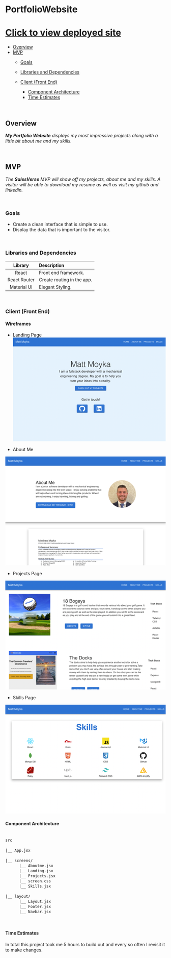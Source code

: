 # PortfolioWebsite

# [Click to view deployed site](https://www.mattmoyka.com/)

- [Overview](#overview)
- [MVP](#mvp)
  - [Goals](#goals)
  - [Libraries and Dependencies](#libraries-and-dependencies)
  - [Client (Front End)](#client-front-end)
 
    - [Component Architecture](#component-architecture)
    - [Time Estimates](#time-estimates)


<br>

## Overview

_**My Portfolio Website** displays my most impressive projects along with a little bit about me and my skills._


<br>

## MVP



_The **SalesVerse** MVP will show off my projects, about me and my skills. A visitor will be able to download my resume as well as visit my github and linkedin._

<br>

### Goals

- Create a clean interface that is simple to use.
- Display the data that is important to the visitor.



<br>

### Libraries and Dependencies



|     Library      | Description                                |
| :--------------: | :----------------------------------------- |
|      React       | Front end framework.|
|   React Router   | Create routing in the app.|
| Material UI | Elegant Styling. |



<br>

### Client (Front End)

#### Wireframes


- Landing Page
![Home Page](readmeassets/Landing.png "home")

- About Me

![products](readmeassets/aboutme.png "details")

- Projects Page

![details](readmeassets/projects.png "product details")

- Skills Page

![details](readmeassets/skills.png "product details")






#### Component Architecture


``` structure

src

|__ App.jsx

|__ screens/
      |__ Aboutme.jsx
      |__ Landing.jsx
      |__ Projects.jsx
      |__ screen.css
      |__ Skills.jsx
      
|__ layout/
      |__ Layout.jsx
      |__ Footer.jsx
      |__ Navbar.jsx



```

#### Time Estimates


In total this project took me 5 hours to build out and every so often I revisit it to make changes.

<br>









